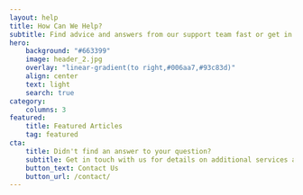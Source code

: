 ```yaml
---
layout: help
title: How Can We Help?
subtitle: Find advice and answers from our support team fast or get in touch
hero:
    background: "#663399"
    image: header_2.jpg
    overlay: "linear-gradient(to right,#006aa7,#93c83d)"
    align: center
    text: light
    search: true
category:
    columns: 3
featured:
    title: Featured Articles
    tag: featured
cta:
    title: Didn't find an answer to your question?
    subtitle: Get in touch with us for details on additional services and custom work pricing
    button_text: Contact Us   
    button_url: /contact/      
---
```

